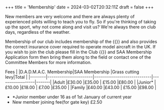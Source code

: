 +++
title = 'Membership'
date = 2024-03-02T20:32:11Z
draft = false
+++

New members are very welcome and there are always plenty of experienced pilots willing to teach you to fly. So if you're thinking of taking up the sport, why not come along and visit us? We're always there on club days, regardless of the weather.

Membership of our club includes membership of the {{<extLink href="https://saaweb.uk" title="Scottish Aeromodellers Association" >}} and also provides the correct insurance cover required to operate model aircraft in the UK. If you wish to join the club please fill in the Club {{<extLink href="/docs/dadmac-membership-form.pdf" title="Membership Application Form" >}} and SAA Membership Application form then bring them along to the field or contact one of the Committee Members for more information.

Fees
|        |D.A.D.M.A.C. Membership|SAA Membership               |Grass cutting levy|Total  |
|--------|-----------------------|-----------------------------|------------------|-------|
|Adult   |£30.00                 |£35.00                       | £15.00           |£80.00 |
|Junior* |£10.00                 |£18.00                       | £7.00            |£35.00 |
|Family  |£40.00                 |£43.00                       | £15.00           |£98.00 |

* *Junior member under 16 as of 1st January of current year
* New member joining fee(for gate key) £2.50 


